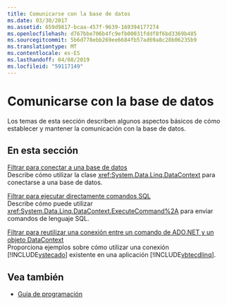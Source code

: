 ```yaml
---
title: Comunicarse con la base de datos
ms.date: 03/30/2017
ms.assetid: 659d9817-bcaa-457f-9639-169394177274
ms.openlocfilehash: d767bbe706b4fc9efb00031fddf8f6bd3369b485
ms.sourcegitcommit: 5b6d778ebb269ee6684fb57ad69a8c28b06235b9
ms.translationtype: MT
ms.contentlocale: es-ES
ms.lasthandoff: 04/08/2019
ms.locfileid: "59117149"
---
```

# <a name="communicating-with-the-database"></a>Comunicarse con la base de datos
Los temas de esta sección describen algunos aspectos básicos de cómo establecer y mantener la comunicación con la base de datos.  
  
## <a name="in-this-section"></a>En esta sección  
 [Filtrar para conectar a una base de datos](../../../../../../docs/framework/data/adonet/sql/linq/how-to-connect-to-a-database.md)  
 Describe cómo utilizar la clase <xref:System.Data.Linq.DataContext> para conectarse a una base de datos.  
  
 [Filtrar para ejecutar directamente comandos SQL](../../../../../../docs/framework/data/adonet/sql/linq/how-to-directly-execute-sql-commands.md)  
 Describe cómo puede utilizar <xref:System.Data.Linq.DataContext.ExecuteCommand%2A> para enviar comandos de lenguaje SQL.  
  
 [Filtrar para reutilizar una conexión entre un comando de ADO.NET y un objeto DataContext](../../../../../../docs/framework/data/adonet/sql/linq/how-to-reuse-a-connection-between-an-ado-net-command-and-a-datacontext.md)  
 Proporciona ejemplos sobre cómo utilizar una conexión [!INCLUDE[vstecado](../../../../../../includes/vstecado-md.md)] existente en una aplicación [!INCLUDE[vbtecdlinq](../../../../../../includes/vbtecdlinq-md.md)].  
  
## <a name="see-also"></a>Vea también

- [Guía de programación](../../../../../../docs/framework/data/adonet/sql/linq/programming-guide.md)
